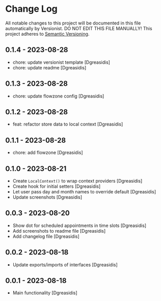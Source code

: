 # Change Log

All notable changes to this project will be documented in this file
automatically by Versionist. DO NOT EDIT THIS FILE MANUALLY!
This project adheres to [Semantic Versioning](http://semver.org/).

## 0.1.4 - 2023-08-28

* chore: update versionist template [Dgreasidis]
* chore: update readme [Dgreasidis]

## 0.1.3 - 2023-08-28

* chore: update flowzone config [Dgreasidis]

## 0.1.2 - 2023-08-28

* feat: refactor store data to local context [Dgreasidis]

## 0.1.1 - 2023-08-28

* chore: add flowzone [Dgreasidis]

## 0.1.0 - 2023-08-21

* Create `LocalContext()` to wrap context providers [Dgreasidis]
* Create hook for initial setters [Dgreasidis]
* Let user pass day and month names to override default [Dgreasidis]
* Update screenshots [Dgreasidis]

## 0.0.3 - 2023-08-20

* Show dot for scheduled appointments in time slots [Dgreasidis]
* Add screenshots to readme file [Dgreasidis]
* Add changelog file [Dgreasidis]

## 0.0.2 - 2023-08-18

* Update exports/imports of interfaces [Dgreasidis]

## 0.0.1 - 2023-08-18

* Main functionality [Dgreasidis]
